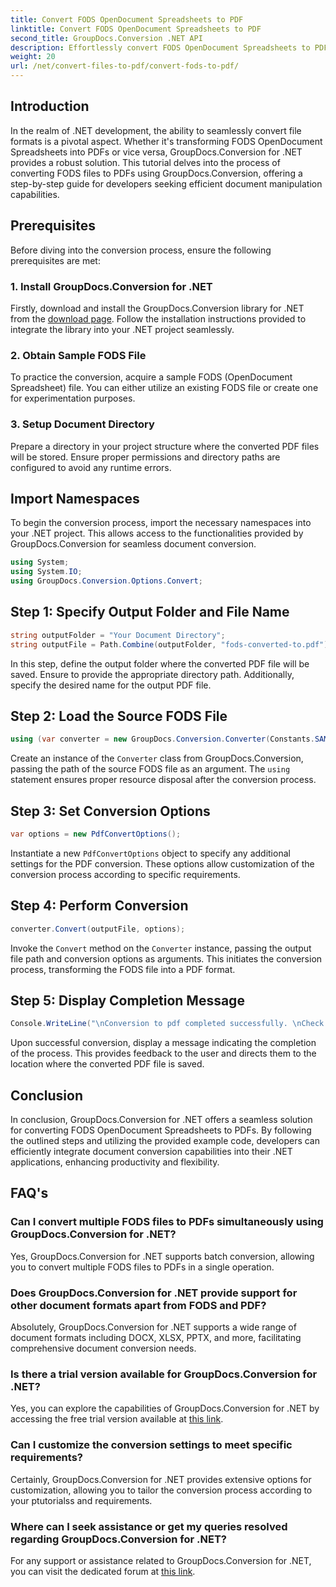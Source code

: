 ```yaml
---
title: Convert FODS OpenDocument Spreadsheets to PDF
linktitle: Convert FODS OpenDocument Spreadsheets to PDF
second_title: GroupDocs.Conversion .NET API
description: Effortlessly convert FODS OpenDocument Spreadsheets to PDFs using GroupDocs.Conversion for .NET. Enhance your .NET applications with seamless document conversion.
weight: 20
url: /net/convert-files-to-pdf/convert-fods-to-pdf/
---
```

## Introduction
In the realm of .NET development, the ability to seamlessly convert file formats is a pivotal aspect. Whether it's transforming FODS OpenDocument Spreadsheets into PDFs or vice versa, GroupDocs.Conversion for .NET provides a robust solution. This tutorial delves into the process of converting FODS files to PDFs using GroupDocs.Conversion, offering a step-by-step guide for developers seeking efficient document manipulation capabilities.
## Prerequisites
Before diving into the conversion process, ensure the following prerequisites are met:
### 1. Install GroupDocs.Conversion for .NET
Firstly, download and install the GroupDocs.Conversion library for .NET from the [download page](https://releases.groupdocs.com/conversion/net/). Follow the installation instructions provided to integrate the library into your .NET project seamlessly.
### 2. Obtain Sample FODS File
To practice the conversion, acquire a sample FODS (OpenDocument Spreadsheet) file. You can either utilize an existing FODS file or create one for experimentation purposes.
### 3. Setup Document Directory
Prepare a directory in your project structure where the converted PDF files will be stored. Ensure proper permissions and directory paths are configured to avoid any runtime errors.

## Import Namespaces
To begin the conversion process, import the necessary namespaces into your .NET project. This allows access to the functionalities provided by GroupDocs.Conversion for seamless document conversion.

```csharp
using System;
using System.IO;
using GroupDocs.Conversion.Options.Convert;
```
## Step 1: Specify Output Folder and File Name
```csharp
string outputFolder = "Your Document Directory";
string outputFile = Path.Combine(outputFolder, "fods-converted-to.pdf");
```
In this step, define the output folder where the converted PDF file will be saved. Ensure to provide the appropriate directory path. Additionally, specify the desired name for the output PDF file.
## Step 2: Load the Source FODS File
```csharp
using (var converter = new GroupDocs.Conversion.Converter(Constants.SAMPLE_FODS))
```
Create an instance of the `Converter` class from GroupDocs.Conversion, passing the path of the source FODS file as an argument. The `using` statement ensures proper resource disposal after the conversion process.
## Step 3: Set Conversion Options
```csharp
var options = new PdfConvertOptions();
```
Instantiate a new `PdfConvertOptions` object to specify any additional settings for the PDF conversion. These options allow customization of the conversion process according to specific requirements.
## Step 4: Perform Conversion
```csharp
converter.Convert(outputFile, options);
```
Invoke the `Convert` method on the `Converter` instance, passing the output file path and conversion options as arguments. This initiates the conversion process, transforming the FODS file into a PDF format.
## Step 5: Display Completion Message
```csharp
Console.WriteLine("\nConversion to pdf completed successfully. \nCheck output in {0}", outputFolder);
```
Upon successful conversion, display a message indicating the completion of the process. This provides feedback to the user and directs them to the location where the converted PDF file is saved.

## Conclusion
In conclusion, GroupDocs.Conversion for .NET offers a seamless solution for converting FODS OpenDocument Spreadsheets to PDFs. By following the outlined steps and utilizing the provided example code, developers can efficiently integrate document conversion capabilities into their .NET applications, enhancing productivity and flexibility.
## FAQ's
### Can I convert multiple FODS files to PDFs simultaneously using GroupDocs.Conversion for .NET?
Yes, GroupDocs.Conversion for .NET supports batch conversion, allowing you to convert multiple FODS files to PDFs in a single operation.
### Does GroupDocs.Conversion for .NET provide support for other document formats apart from FODS and PDF?
Absolutely, GroupDocs.Conversion for .NET supports a wide range of document formats including DOCX, XLSX, PPTX, and more, facilitating comprehensive document conversion needs.
### Is there a trial version available for GroupDocs.Conversion for .NET?
Yes, you can explore the capabilities of GroupDocs.Conversion for .NET by accessing the free trial version available at [this link](https://releases.groupdocs.com/).
### Can I customize the conversion settings to meet specific requirements?
Certainly, GroupDocs.Conversion for .NET provides extensive options for customization, allowing you to tailor the conversion process according to your ptutorialss and requirements.
### Where can I seek assistance or get my queries resolved regarding GroupDocs.Conversion for .NET?
For any support or assistance related to GroupDocs.Conversion for .NET, you can visit the dedicated forum at [this link](https://forum.groupdocs.com/c/conversion/11).

